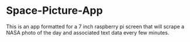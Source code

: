 # Space-Picture-App
This is an app formatted for a 7 inch raspberry pi screen that will scrape a NASA photo of the day and associated text data every few minutes.
